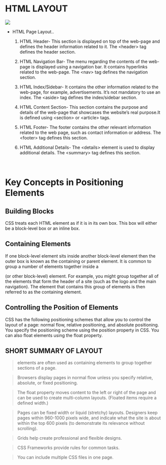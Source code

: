 # HTML LAYOUT 

![](https://d2h0cx97tjks2p.cloudfront.net/blogs/wp-content/uploads/sites/2/2020/07/HTML-Layout-df-1024x536.jpg)

* HTML Page Layout..

    1. HTML Header- This section is displayed on top of the web-page and defines the header information related to it. The <header\> tag defines the header section.

    2. HTML Navigation Bar- The menu regarding the contents of the web-page is displayed using a navigation bar. It contains hyperlinks related to the web-page. The <nav\> tag defines the navigation section.

    3. HTML Index/Sidebar- It contains the other information related to the web-page, for example, advertisements. It’s not mandatory to use an index. The <aside\> tag defines the index/sidebar section.

    4. HTML Content Section- This section contains the purpose and details of the web-page that showcases the website’s real purpose.It is defined using <section\> or <article\> tags.

    5. HTML Footer- The footer contains the other relevant information related to the web page, such as contact information or address. The <footer\> tag defines this section.

    6. HTML Additional Details- The <details\> element is used to display additional details. The <summary\> tag defines this section.

<br>

# Key Concepts in Positioning Elements 

## Building Blocks

CSS treats each HTML element as if it is in its own box. This box will either be a block-level box or an inline box.

## Containing Elements

If one block-level element sits inside another block-level element then the outer box is known as the containing or parent element. It is common to group a number of elements together inside a

(or other block-level) element. For example, you might group together all of the elements that form the header of a site (such as the logo and the main navigation). The
element that contains this group of elements is then referred to as the containing element.
 

## Controlling the Position of Elements

CSS has the following positioning schemes that allow you to control the layout of a page: normal flow, relative positioning, and absolute positioning. You specify the positioning scheme using the position property in CSS. You can also float elements using the float property.

## SHORT SUMMARY OF LAYOUT

> elements are often used as containing elements to group together sections of a page.

> Browsers display pages in normal flow unless you specify relative, absolute, or fixed positioning.

> The float property moves content to the left or right of the page and can be used to create multi-column layouts. (Floated items require a defined width.)

> Pages can be fixed width or liquid (stretchy) layouts.
Designers keep pages within 960-1000 pixels wide, and indicate what the site is about within the top 600 pixels (to demonstrate its relevance without scrolling).

> Grids help create professional and flexible designs.

> CSS Frameworks provide rules for common tasks.

> You can include multiple CSS files in one page.